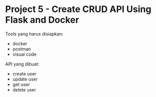 # Project 5 - Create CRUD API Using Flask and Docker

Tools yang harus disiapkan:

- docker
- postman
- visual code

API yang dibuat:

- create user
- update user
- get user
- delete user
